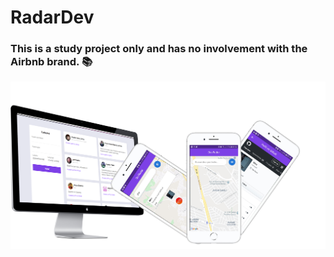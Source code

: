 # RadarDev <br/>

### This is a study project only and has no involvement with the Airbnb brand. :books:

<img src="presentation.png" />
